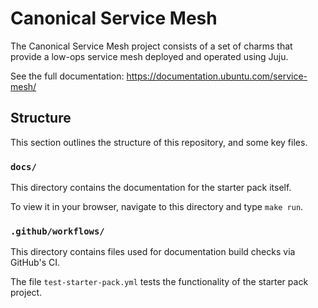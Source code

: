 # Canonical Service Mesh

The Canonical Service Mesh project consists of a set of charms that provide a low-ops 
service mesh deployed and operated using Juju.

See the full documentation: https://documentation.ubuntu.com/service-mesh/

## Structure

This section outlines the structure of this repository, and some key files.

### `docs/`

This directory contains the documentation for the starter pack itself.

To view it in your browser, navigate to this directory and type `make run`.

### `.github/workflows/`

This directory contains files used for documentation build checks via GitHub's CI.

The file `test-starter-pack.yml` tests the functionality of the starter pack project.

<!--Links-->

[Sphinx]: https://www.sphinx-doc.org/
